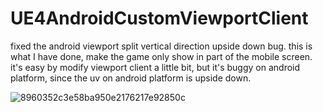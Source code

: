 # UE4AndroidCustomViewportClient
fixed the android viewport split vertical direction upside down bug.
this is what I have done, make the game only show in part of the mobile screen. it's easy by modify viewport client a little bit, but it's buggy on android platform, since the uv on android platform is upside down.


![8960352c3e58ba950e2176217e92850c](https://user-images.githubusercontent.com/4982625/154855708-06501bbd-3e3c-4e1e-a44a-d0d283c7935f.jpg)
